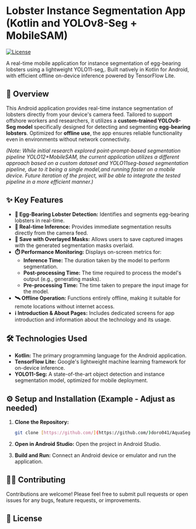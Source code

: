 # Lobster Instance Segmentation App (Kotlin and YOLOv8-Seg + MobileSAM)


[![License](https://img.shields.io/badge/License-Apache%202.0-blue.svg)](https://opensource.org/licenses/Apache-2.0)

A real-time mobile application for instance segmentation of egg-bearing lobsters using a lightweight YOLO11-seg,. Built natively in Kotlin for Android, with efficient offline on-device inference powered by TensorFlow Lite.

## 📱 Overview

This Android application provides real-time instance segmentation of lobsters directly from your device's camera feed. Tailored to support offshore workers and researchers, it utilizes a **custom-trained YOLOv8-Seg model** specifically designed for detecting and segmenting **egg-bearing lobsters**. Optimized for **offline use**, the app ensures reliable functionality even in environments without network connectivity.

*(Note: While initial research explored point-prompt-based segmentation pipeline YOLO12+MobileSAM, the current application utilizes a different approach based on a custom dataset and YOLO11seg-based segmentation pipeline, due to it being a single model,and running faster on a mobile device. Future iteration of the project, will be able to integrate the tested pipeline in a more efficient manner.)*
## ✨ Key Features

* **🦞 Egg-Bearing Lobster Detection:** Identifies and segments egg-bearing lobsters in real-time.
* **📸 Real-time Inference:** Provides immediate segmentation results directly from the camera feed.
* **💾 Save with Overlayed Masks:** Allows users to save captured images with the generated segmentation masks overlaid.
* **⏱️ Performance Monitoring:** Displays on-screen metrics for:
    * **Inference Time:** The duration taken by the model to perform segmentation.
    * **Post-processing Time:** The time required to process the model's output (e.g., generating masks).
    * **Pre-processing Time:** The time taken to prepare the input image for the model.
* **🛰️ Offline Operation:** Functions entirely offline, making it suitable for remote locations without internet access.
* **ℹ️ Introduction & About Pages:** Includes dedicated screens for app introduction and information about the technology and its usage.

## 🛠️ Technologies Used

- **Kotlin:** The primary programming language for the Android application.
- **TensorFlow Lite:** Google's lightweight machine learning framework for on-device inference.
- **YOLO11-Seg:** A state-of-the-art object detection and instance segmentation model, optimized for mobile deployment.



## ⚙️ Setup and Installation (Example - Adjust as needed)

1.  **Clone the Repository:**
    ```bash
    git clone [https://github.com/](https://github.com/)doro041/AquaSegV2.git
    ```

2.  **Open in Android Studio:** Open the project in Android Studio.

3.  **Build and Run:** Connect an Android device or emulator and run the application.
   




## 🧑‍💻 Contributing

Contributions are welcome! Please feel free to submit pull requests or open issues for any bugs, feature requests, or improvements.
## 📄 License
